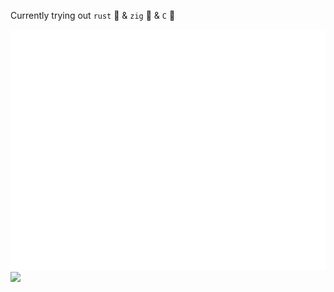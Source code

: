 Currently trying out `rust` 🦀 & `zig` 🦖  & `C` 🌊

<picture>
  <img src="./github-metrics.svg" alt="Metrics">
    <img src="https://github-readme-stats.vercel.app/api/top-langs/?username=CoffeeCoder1015&layout=donut-vertical&show_icons=true&theme=transparent">
</picture>

<!-- [![Top Langs](https://github-readme-stats.vercel.app/api/top-langs/?username=CoffeeCoder1015&layout=donut)](https://github.com/anuraghazra/github-readme-stats) -->
